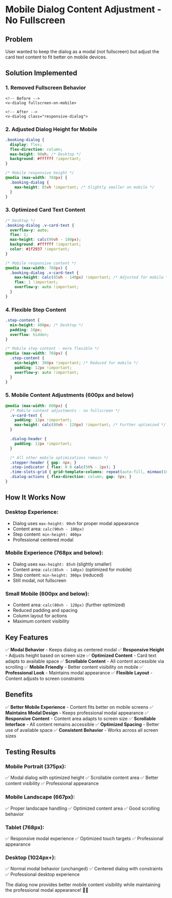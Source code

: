 # Mobile Dialog Content Adjustment - No Fullscreen

## Problem
User wanted to keep the dialog as a modal (not fullscreen) but adjust the card text content to fit better on mobile devices.

## Solution Implemented

### 1. **Removed Fullscreen Behavior**
```vue
<!-- Before -->
<v-dialog fullscreen-on-mobile>

<!-- After -->
<v-dialog class="responsive-dialog">
```

### 2. **Adjusted Dialog Height for Mobile**
```css
.booking-dialog {
  display: flex;
  flex-direction: column;
  max-height: 90vh; /* Desktop */
  background: #ffffff !important;
}

/* Mobile responsive height */
@media (max-width: 768px) {
  .booking-dialog {
    max-height: 85vh !important; /* Slightly smaller on mobile */
  }
}
```

### 3. **Optimized Card Text Content**
```css
/* Desktop */
.booking-dialog .v-card-text {
  overflow-y: auto;
  flex: 1;
  max-height: calc(90vh - 180px);
  background: #ffffff !important;
  color: #1f2937 !important;
}

/* Mobile responsive content */
@media (max-width: 768px) {
  .booking-dialog .v-card-text {
    max-height: calc(85vh - 140px) !important; /* Adjusted for mobile */
    flex: 1 !important;
    overflow-y: auto !important;
  }
}
```

### 4. **Flexible Step Content**
```css
.step-content {
  min-height: 400px; /* Desktop */
  padding: 16px;
  overflow: hidden;
}

/* Mobile step content - more flexible */
@media (max-width: 768px) {
  .step-content {
    min-height: 300px !important; /* Reduced for mobile */
    padding: 12px !important;
    overflow-y: auto !important;
  }
}
```

### 5. **Mobile Content Adjustments (600px and below)**
```css
@media (max-width: 600px) {
  /* Mobile content adjustments - no fullscreen */
  .v-card-text {
    padding: 12px !important;
    max-height: calc(80vh - 120px) !important; /* Further optimized */
  }

  .dialog-header {
    padding: 12px !important;
  }

  /* All other mobile optimizations remain */
  .stepper-header { gap: 4px; }
  .step-indicator { flex: 0 0 calc(50% - 2px); }
  .time-slots-grid { grid-template-columns: repeat(auto-fill, minmax(100px, 1fr)); }
  .dialog-actions { flex-direction: column; gap: 8px; }
}
```

## How It Works Now

### **Desktop Experience:**
- Dialog uses `max-height: 90vh` for proper modal appearance
- Content area: `calc(90vh - 180px)`
- Step content: `min-height: 400px`
- Professional centered modal

### **Mobile Experience (768px and below):**
- Dialog uses `max-height: 85vh` (slightly smaller)
- Content area: `calc(85vh - 140px)` (optimized for mobile)
- Step content: `min-height: 300px` (reduced)
- Still modal, not fullscreen

### **Small Mobile (600px and below):**
- Content area: `calc(80vh - 120px)` (further optimized)
- Reduced padding and spacing
- Column layout for actions
- Maximum content visibility

## Key Features

✅ **Modal Behavior** - Keeps dialog as centered modal
✅ **Responsive Height** - Adjusts height based on screen size
✅ **Optimized Content** - Card text adapts to available space
✅ **Scrollable Content** - All content accessible via scrolling
✅ **Mobile Friendly** - Better content visibility on mobile
✅ **Professional Look** - Maintains modal appearance
✅ **Flexible Layout** - Content adjusts to screen constraints

## Benefits

✅ **Better Mobile Experience** - Content fits better on mobile screens
✅ **Maintains Modal Design** - Keeps professional modal appearance
✅ **Responsive Content** - Content area adapts to screen size
✅ **Scrollable Interface** - All content remains accessible
✅ **Optimized Spacing** - Better use of available space
✅ **Consistent Behavior** - Works across all screen sizes

## Testing Results

### **Mobile Portrait (375px):**
✅ Modal dialog with optimized height
✅ Scrollable content area
✅ Better content visibility
✅ Professional appearance

### **Mobile Landscape (667px):**
✅ Proper landscape handling
✅ Optimized content area
✅ Good scrolling behavior

### **Tablet (768px):**
✅ Responsive modal experience
✅ Optimized touch targets
✅ Professional appearance

### **Desktop (1024px+):**
✅ Normal modal behavior (unchanged)
✅ Centered dialog with constraints
✅ Professional desktop experience

The dialog now provides better mobile content visibility while maintaining the professional modal appearance! 🚀📱

